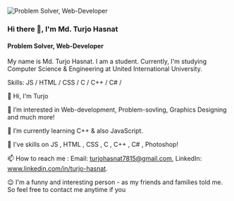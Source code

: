![Problem Solver, Web-Developer](https://scontent.fdac24-1.fna.fbcdn.net/v/t1.6435-9/126855753_484407655864983_702748137331831073_n.jpg?_nc_cat=110&ccb=1-7&_nc_sid=5f2048&_nc_ohc=su1_8bPwOjsAX9nQ3YJ&_nc_ht=scontent.fdac24-1.fna&oh=00_AfBuUTJl2Qu3u0-wXnuSV9NbLbosg7PqDGleTsh8093Bhg&oe=661E8D39)

### Hi there 👋, I'm Md. Turjo Hasnat
#### Problem Solver, Web-Developer


My name is Md. Turjo Hasnat. I am a student. Currently, I'm studying Computer Science & Engineering at United International University. 

Skills:  JS / HTML / CSS / C / C++ / C# /

👋 Hi, I'm Turjo 

👀 I’m interested in Web-development, Problem-sovling, Graphics Designing and much more!

🌱 I’m currently learning C++ & also JavaScript.

💞️ I've skills on JS , HTML , CSS , C , C++ , C# , Photoshop!

📫 How to reach me : Email: turjohasnat7815@gmail.com, LinkedIn: www.linkedin.com/in/turjo-hasnat.

😉 I'm a funny and interesting person - as my friends and families told me. So feel free to contact me anytime if you 
